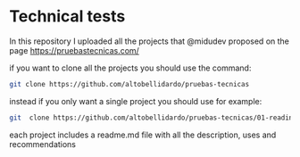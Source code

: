 
# Technical tests

In this repository I uploaded all the projects that @midudev proposed on the page https://pruebastecnicas.com/

if you want to clone all the projects you should use the command:

```bash
git clone https://github.com/altobellidardo/pruebas-tecnicas
```

instead if you only want a single project you should use for example:

```bash
git  clone https://github.com/altobellidardo/pruebas-tecnicas/01-reading-list
```


each project includes a readme.md file with all the description, uses and recommendations